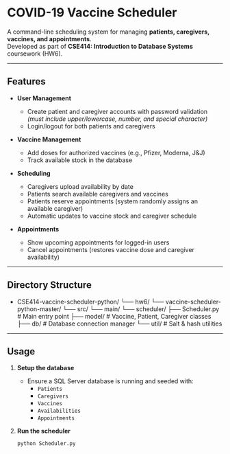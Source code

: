 # COVID-19 Vaccine Scheduler

A command-line scheduling system for managing **patients, caregivers, vaccines, and appointments**.  
Developed as part of **CSE414: Introduction to Database Systems** coursework (HW6).

---

## Features

- **User Management**
  - Create patient and caregiver accounts with password validation  
    *(must include upper/lowercase, number, and special character)*  
  - Login/logout for both patients and caregivers  

- **Vaccine Management**
  - Add doses for authorized vaccines (e.g., Pfizer, Moderna, J&J)  
  - Track available stock in the database  

- **Scheduling**
  - Caregivers upload availability by date  
  - Patients search available caregivers and vaccines  
  - Patients reserve appointments (system randomly assigns an available caregiver)  
  - Automatic updates to vaccine stock and caregiver schedule  

- **Appointments**
  - Show upcoming appointments for logged-in users  
  - Cancel appointments (restores vaccine dose and caregiver availability)  

---

## Directory Structure

- CSE414-vaccine-scheduler-python/
└── hw6/
    └── vaccine-scheduler-python-master/
        └── src/
            └── main/
                └── scheduler/
                    ├── Scheduler.py      # Main entry point
                    ├── model/            # Vaccine, Patient, Caregiver classes
                    ├── db/               # Database connection manager
                    └── util/             # Salt & hash utilities
---

## Usage

1. **Setup the database**
   - Ensure a SQL Server database is running and seeded with:
     - `Patients`
     - `Caregivers`
     - `Vaccines`
     - `Availabilities`
     - `Appointments`

2. **Run the scheduler**
   ```bash
   python Scheduler.py
